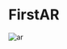 # FirstAR

![ar](https://github.com/yaksh210/FirstAR/assets/91519691/30204407-fbf3-4c9d-9109-c999e8de98b7)
